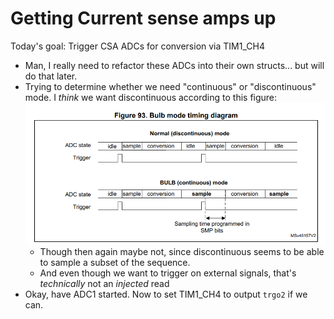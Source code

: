 # Getting Current sense amps up

Today's goal: Trigger CSA ADCs for conversion via TIM1_CH4

- Man, I really need to refactor these ADCs into their own structs... but will do that later.
- Trying to determine whether we need "continuous" or "discontinuous" mode. I _think_ we want
  discontinuous according to this figure:
    ![](images/2021-08-01-21-08-20.png)
  - Though then again maybe not, since discontinuous seems to be able to sample a subset of the sequence.
  - And even though we want to trigger on external signals, that's _technically_ not an _injected_ read
- Okay, have ADC1 started. Now to set TIM1_CH4 to output `trgo2` if we can.

